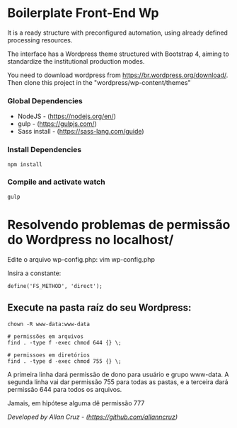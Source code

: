 # Boilerplate Front-End Wp #

It is a ready structure with preconfigured automation, using already defined processing resources.

The interface has a Wordpress theme structured with Bootstrap 4, aiming to standardize the institutional production modes.

You need to download wordpress from https://br.wordpress.org/download/. Then clone this project in the "wordpress/wp-content/themes"

### Global Dependencies

* NodeJS - (https://nodejs.org/en/)
* gulp - (https://gulpjs.com/)
* Sass install - (https://sass-lang.com/guide)


### Install Dependencies
```
npm install
```
### Compile and activate watch
```
gulp
```

# Resolvendo problemas de permissão do Wordpress no localhost/

Edite o arquivo wp-config.php: vim wp-config.php

Insira a constante:
```
define('FS_METHOD', 'direct');
```

## Execute na pasta raíz do seu Wordpress:
```
chown -R www-data:www-data

# permissões em arquivos
find . -type f -exec chmod 644 {} \;

# permissoes em diretórios
find . -type d -exec chmod 755 {} \;
``` 
A primeira linha dará permissão de dono para usuário e grupo www-data. A segunda linha vai dar permissão 755 para todas as pastas, e a terceira dará permissão 644 para todos os arquivos.

Jamais, em hipótese alguma dê permissão 777



*Developed by Allan Cruz - (https://github.com/allanncruz)*
